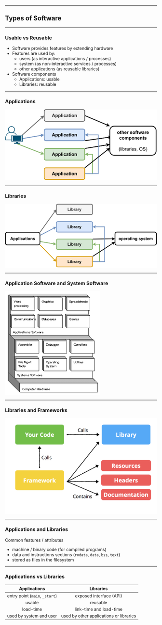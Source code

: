 ---

## Types of Software

----

### Usable vs Reusable

* Software provides features by extending hardware
* Features are used by:
  * users (as interactive applications / processes)
  * system (as non-interactive services / processes)
  * other applications (as reusable libraries)
* Software components
  * Applications: usable
  * Libraries: reusable

----

### Applications

![Applications](../media/applications.svg)

----

### Libraries

![Libraries](../media/libraries.svg)

----

### Application Software and System Software

![Application and System Software](../media/application-system-software.png)
<!-- https://www.webopedia.com/definitions/systems-software/ -->

----

### Libraries and Frameworks

![Libraries and Frameworks](../media/libraries-frameworks.png)
<!-- https://medium.com/@MarcStevenCoder/build-reusable-frameworks-809438ef46e7 -->

----

### Applications and Libraries

Common features / attributes

* machine / binary code (for compiled programs)
* data and instructions sections (`rodata`, `data`, `bss`, `text`)
* stored as files in the filesystem

----

### Applications vs Libraries

| Applications                     | Libraries                                  |
| :------------------------------: | :----------------------------------------: |
| entry point (`main`, `_start`)   | exposed interface (API)                    |
| usable                           | reusable                                   |
| load-time                        | link-time and load-time                    |
| used by system and user          | used by other applications or libraries    |
